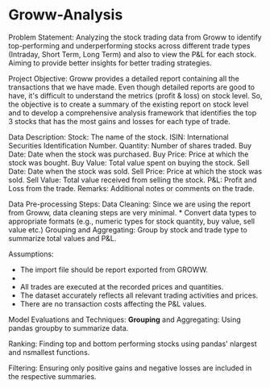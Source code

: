 # Groww-Analysis

Problem Statement:
  Analyzing the stock trading data from Groww to identify top-performing and underperforming stocks across different trade types (Intraday, Short Term, Long Term) and also to view the P&L for each stock. 
  Aiming to provide better insights for better trading strategies.

Project Objective:
  Groww provides a detailed report containing all the transactions that we have made. Even though detailed reports are good to have, it's difficult to understand the metrics (profit & loss) on stock level. So, the objective is to create a summary of the existing report on stock level and to develop a comprehensive analysis framework that identifies the top 3 stocks that has the most gains and losses for each type of trade.

Data Description:
  Stock: The name of the stock.
  ISIN: International Securities Identification Number.
  Quantity: Number of shares traded.
  Buy Date: Date when the stock was purchased.
  Buy Price: Price at which the stock was bought.
  Buy Value: Total value spent on buying the stock.
  Sell Date: Date when the stock was sold.
  Sell Price: Price at which the stock was sold.
  Sell Value: Total value received from selling the stock.
  P&L: Profit and Loss from the trade.
  Remarks: Additional notes or comments on the trade.

Data Pre-processing Steps:
  Data Cleaning:
    Since we are using the report from Groww, data cleaning steps are very minimal.
    * Convert data types to appropriate formats (e.g., numeric types for stock quantity, buy value, sell value etc.)
  Grouping and Aggregating:
    Group by stock and trade type to summarize total values and P&L.

Assumptions:
  * The import file should be report exported from GROWW.
  * 
  * All trades are executed at the recorded prices and quantities.
  * The dataset accurately reflects all relevant trading activities and prices.
  * There are no transaction costs affecting the P&L values.

Model Evaluations and Techniques:
**Grouping** and Aggregating: Using pandas groupby to summarize data.

Ranking: Finding top and bottom performing stocks using pandas' nlargest and nsmallest functions.

Filtering: Ensuring only positive gains and negative losses are included in the respective summaries.

















